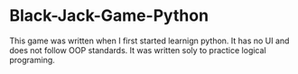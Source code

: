 # Black-Jack-Game-Python
This game was written when I first started learnign python. It has no UI and does not follow OOP standards. It was written soly to practice logical programing. 
